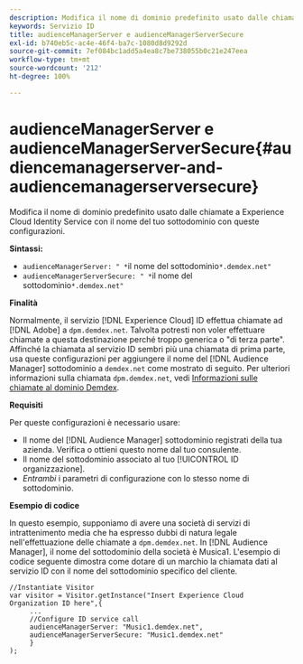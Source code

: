 ```yaml
---
description: Modifica il nome di dominio predefinito usato dalle chiamate a Experience Cloud Identity Service con il nome del tuo sottodominio con queste configurazioni.
keywords: Servizio ID
title: audienceManagerServer e audienceManagerServerSecure
exl-id: b740eb5c-ac4e-46f4-ba7c-1080d8d9292d
source-git-commit: 7ef084bc1add5a4ea8c7be738055b0c21e247eea
workflow-type: tm+mt
source-wordcount: '212'
ht-degree: 100%

---
```


# audienceManagerServer e audienceManagerServerSecure{#audiencemanagerserver-and-audiencemanagerserversecure}

Modifica il nome di dominio predefinito usato dalle chiamate a Experience Cloud Identity Service con il nome del tuo sottodominio con queste configurazioni.

**Sintassi:**

* `audienceManagerServer: " *`il nome del sottodominio`*.demdex.net"`
* `audienceManagerServerSecure: " *`il nome del sottodominio`*.demdex.net"`

**Finalità**

Normalmente, il servizio [!DNL Experience Cloud] ID effettua chiamate ad [!DNL Adobe] a `dpm.demdex.net`. Talvolta potresti non voler effettuare chiamate a questa destinazione perché troppo generica o &quot;di terza parte&quot;. Affinché la chiamata al servizio ID sembri più una chiamata di prima parte, usa queste configurazioni per aggiungere il nome del [!DNL Audience Manager] sottodominio a `demdex.net` come mostrato di seguito. Per ulteriori informazioni sulla chiamata `dpm.demdex.net`, vedi [Informazioni sulle chiamate al dominio Demdex](https://experienceleague.adobe.com/docs/audience-manager/user-guide/reference/demdex-calls.html?lang=it).

**Requisiti**

Per queste configurazioni è necessario usare:

* Il nome del [!DNL Audience Manager] sottodominio registrati della tua azienda. Verifica o ottieni questo nome dal tuo consulente.
* Il nome del sottodominio associato al tuo [!UICONTROL ID organizzazione].
* *Entrambi* i parametri di configurazione con lo stesso nome di sottodominio.

**Esempio di codice**

In questo esempio, supponiamo di avere una società di servizi di intrattenimento media che ha espresso dubbi di natura legale nell&#39;effettuazione delle chiamate a `dpm.demdex.net`. In [!DNL Audience Manager], il nome del sottodominio della società è Musica1. L&#39;esempio di codice seguente dimostra come dotare di un marchio la chiamata dati al servizio ID con il nome del sottodominio specifico del cliente.

```
//Instantiate Visitor 
var visitor = Visitor.getInstance("Insert Experience Cloud Organization ID here",{ 
     ... 
     //Configure ID service call 
     audienceManagerServer: "Music1.demdex.net", 
     audienceManagerServerSecure: "Music1.demdex.net" 
     } 
);
```
